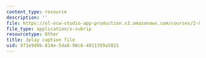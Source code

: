 ```yaml
---
content_type: resource
description: ''
file: https://ol-ocw-studio-app-production.s3.amazonaws.com/courses/2-830j-control-of-manufacturing-processes-sma-6303-spring-2008/971e9d9b814e5da898c64911359a5821_aHuYrIHveJo.vtt
file_type: application/x-subrip
resourcetype: Other
title: 3play caption file
uid: 971e9d9b-814e-5da8-98c6-4911359a5821
---
```

